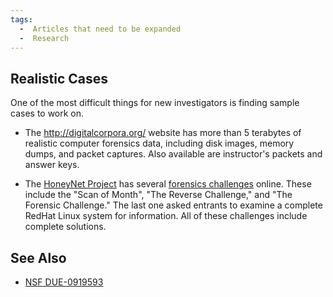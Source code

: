 ```yaml
---
tags:
  -  Articles that need to be expanded
  -  Research 
---
```

## Realistic Cases

One of the most difficult things for new investigators is finding sample
cases to work on.

- The <http://digitalcorpora.org/> website has more than 5 terabytes of
  realistic computer forensics data, including disk images, memory
  dumps, and packet captures. Also available are instructor's packets
  and answer keys.

<!-- -->

- The [HoneyNet Project](http://honeynet.org/) has several [forensics
  challenges](http://honeynet.org/misc/chall.html) online. These include
  the "Scan of Month", "The Reverse Challenge," and "The Forensic
  Challenge." The last one asked entrants to examine a complete RedHat
  Linux system for information. All of these challenges include complete
  solutions.

## See Also

- [NSF DUE-0919593](nsf_due-0919593.md)